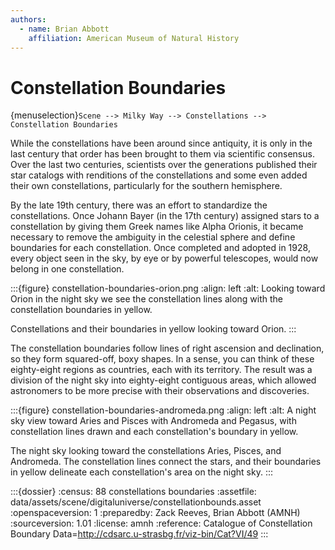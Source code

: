 ```yaml
---
authors:
  - name: Brian Abbott
    affiliation: American Museum of Natural History
---
```



# Constellation Boundaries

{menuselection}`Scene --> Milky Way --> Constellations --> Constellation Boundaries`


While the constellations have been around since antiquity, it is only in the last century that order has been brought to them via scientific consensus. Over the last two centuries, scientists over the generations published their star catalogs with renditions of the constellations and some even added their own constellations, particularly for the southern hemisphere.

By the late 19th century, there was an effort to standardize the constellations. Once Johann Bayer (in the 17th century) assigned stars to a constellation by giving them Greek names like Alpha Orionis, it became necessary to remove the ambiguity in the celestial sphere and define boundaries for each constellation. Once completed and adopted in 1928, every object seen in the sky, by eye or by powerful telescopes, would now belong in one constellation. 


:::{figure} constellation-boundaries-orion.png
:align: left
:alt: Looking toward Orion in the night sky we see the constellation lines along with the constellation boundaries in yellow.

Constellations and their boundaries in yellow looking toward Orion.
:::


The constellation boundaries follow lines of right ascension and declination, so they form squared-off, boxy shapes. In a sense, you can think of these eighty-eight regions as countries, each with its territory. The result was a division of the night sky into eighty-eight contiguous areas, which allowed astronomers to be more precise with their observations and discoveries. 


:::{figure} constellation-boundaries-andromeda.png
:align: left
:alt: A night sky view toward Aries and Pisces with Andromeda and Pegasus, with constellation lines drawn and each constellation's boundary in yellow.

The night sky looking toward the constellations Aries, Pisces, and Andromeda. The constellation lines connect the stars, and their boundaries in yellow delineate each constellation's area on the night sky.
:::





:::{dossier}
:census: 88 constellations boundaries
:assetfile: data/assets/scene/digitaluniverse/constellationbounds.asset
:openspaceversion: 1
:preparedby: Zack Reeves, Brian Abbott (AMNH)
:sourceversion: 1.01
:license: amnh
:reference: Catalogue of Constellation Boundary Data=http://cdsarc.u-strasbg.fr/viz-bin/Cat?VI/49
:::
